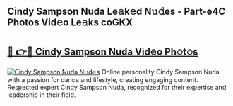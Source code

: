 ## Cindy Sampson Nuda Le𝚊k𝚎d N𝚞𝚍es - Part-e4C Photos Vid𝚎o Le𝚊ks coGKX

# <h2><a href="http://fbbwxda.evod.top/?m=Cindy+Sampson+Nuda">🔗 👉🔴 Cindy Sampson Nuda Vid𝚎o Ph𝚘t𝚘s</a></h2>

[![Cindy Sampson Nuda N𝚞d𝚎s](https://i.imgur.com/8V9OHl7.gif)](http://fbbwxda.evod.top/?m=Cindy+Sampson+Nuda)
Online personality Cindy Sampson Nuda with a passion for dance and lifestyle, creating engaging content. Respected expert Cindy Sampson Nuda, recognized for their expertise and leadership in their field. 
